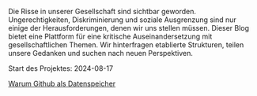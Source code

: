 Die Risse in unserer Gesellschaft sind sichtbar geworden. Ungerechtigkeiten, Diskriminierung und soziale Ausgrenzung sind nur einige der Herausforderungen, denen wir uns stellen müssen. Dieser Blog bietet eine Plattform für eine kritische Auseinandersetzung mit gesellschaftlichen Themen. Wir hinterfragen etablierte Strukturen, teilen unsere Gedanken und suchen nach neuen Perspektiven.

Start des Projektes: 2024-08-17


[Warum Github als Datenspeicher](./warum-github-als-datenspeicher.md)
